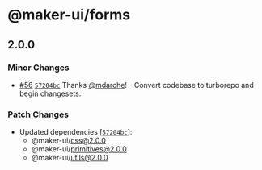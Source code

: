 # @maker-ui/forms

## 2.0.0

### Minor Changes

- [#56](https://github.com/mdarche/maker-ui/pull/56) [`57204bc`](https://github.com/mdarche/maker-ui/commit/57204bcaf91874868c1d8e21e6601a8d306cc761) Thanks [@mdarche](https://github.com/mdarche)! - Convert codebase to turborepo and begin changesets.

### Patch Changes

- Updated dependencies [[`57204bc`](https://github.com/mdarche/maker-ui/commit/57204bcaf91874868c1d8e21e6601a8d306cc761)]:
  - @maker-ui/css@2.0.0
  - @maker-ui/primitives@2.0.0
  - @maker-ui/utils@2.0.0
